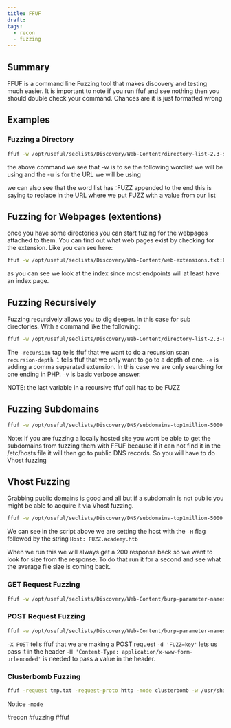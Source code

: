 ```yaml
---
title: FFUF
draft: 
tags:
  - recon
  - fuzzing
---
```

## Summary
FFUF is a command line Fuzzing tool that makes discovery and testing much easier. It is important to note if you run ffuf and see nothing then you should double check your command. Chances are it is just formatted wrong

## Examples

### Fuzzing a Directory
```bash
ffuf -w /opt/useful/seclists/Discovery/Web-Content/directory-list-2.3-small.txt:FUZZ -u http://SERVER_IP:PORT/FUZZ
```

the above command we see that -w is to se the following wordlist we will be using and the -u is for the URL we will be using

we can also see that the word list has :FUZZ appended to the end this is saying to replace in the URL where we put FUZZ with a value from our list

## Fuzzing for Webpages (extentions)

once you have some directories you can start fuzing for the webpages attached to them. You can find out what web pages exist by checking for the extension. Like you can see here:

```bash
ffuf -w /opt/useful/seclists/Discovery/Web-Content/web-extensions.txt:FUZZ -u http://SERVER_IP:PORT/blog/indexFUZZ
```

as you can see we look at the index since most endpoints will at least have an index page.

## Fuzzing Recursively

Fuzzing recursively allows you to dig deeper. In this case for sub directories. With a command like the following:

```bash
ffuf -w /opt/useful/seclists/Discovery/Web-Content/directory-list-2.3-small.txt:FUZZ -u http://SERVER_IP:PORT/FUZZ -recursion -recursion-depth 1 -e .php -v
```

The `-recursion` tag tells ffuf that we want to do a recursion scan `-recursion-depth 1` tells ffuf that we only want to go to a depth of one. `-e` is adding a comma separated extension. In this case we are only searching for one ending in PHP. `-v` is basic verbose answer.

NOTE: the last variable in a recursive ffuf call has to be FUZZ

## Fuzzing Subdomains

```bash
ffuf -w /opt/useful/seclists/Discovery/DNS/subdomains-top1million-5000.txt:FUZZ -u http://FUZZ.academy.htb/
```

Note: If you are fuzzing a locally hosted site you wont be able to get the subdomains from fuzzing them with FFUF because if it can not find it in the /etc/hosts file it will then go to public DNS records. So you will have to do Vhost fuzzing

## Vhost Fuzzing
Grabbing public domains is good and all but if a subdomain is not public you might be able to acquire it via Vhost fuzzing.

```bash
ffuf -w /opt/useful/seclists/Discovery/DNS/subdomains-top1million-5000.txt:FUZZ -u http://academy.htb:PORT/ -H 'Host: FUZZ.academy.htb'
```

We can see in the script above we are setting the host with the `-H` flag followed by the string `Host: FUZZ.academy.htb`

When we run this we will always get a 200 response back so we want to look for size from the response. To do that run it for a second and see what the average file size is coming back.

### GET Request Fuzzing

```bash
ffuf -w /opt/useful/seclists/Discovery/Web-Content/burp-parameter-names.txt:FUZZ -u http://admin.academy.htb:31830/admin/admin.php?FUZZ=key -fs 798 -v
```

### POST Request Fuzzing

```bash
ffuf -w /opt/useful/seclists/Discovery/Web-Content/burp-parameter-names.txt:FUZZ -u http://admin.academy.htb:PORT/admin/admin.php -X POST -d 'FUZZ=key' -H 'Content-Type: application/x-www-form-urlencoded' -fs xxx
```

`-X POST` tells ffuf that we are making a POST request
`-d 'FUZZ=key'` lets us pass it in the header
`-H 'Content-Type: application/x-www-form-urlencoded'` is needed to pass a value in the header.

### Clusterbomb Fuzzing

```bash
ffuf -request tmp.txt -request-proto http -mode clusterbomb -w /usr/share/seclists/Passwords/pass5.txt:FUZZPASSWORD -w /usr/share/seclists/Usernames/top-usernames-shortlist.txt:FUZZUSERNAME -fs 3256
```

Notice `-mode`



#recon #fuzzing #ffuf